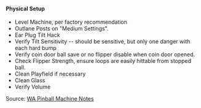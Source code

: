 #### Physical Setup
-   Level Machine, per factory recommendation
-   Outlane Posts on "Medium Settings".
-   Ear Plug Tilt Hack
-   Verify Tilt Sensitivity -- should be sensitive, but only one danger with each hard bump
-   Verify coin door ball save or no flipper disable when coin door opened.
-   Check Flipper Strength, ensure loops are easily hittable from stopped ball.
-   Clean Playfield if necessary
-   Clean Glass
-   Verify Volume

Source: [WA Pinball Machine Notes](http://wapinball.net/setups/)
